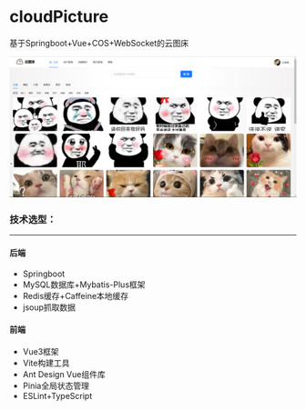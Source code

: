 # cloudPicture
基于Springboot+Vue+COS+WebSocket的云图床

![image-20250104153527510](https://github.com/Yuixiaoyu/cloudPicture/blob/main/6778e4eae9726.png)


### 技术选型：

<hr>

#### 后端

* Springboot
* MySQL数据库+Mybatis-Plus框架
* Redis缓存+Caffeine本地缓存
* jsoup抓取数据

#### 前端

* Vue3框架
* Vite构建工具
* Ant Design Vue组件库
* Pinia全局状态管理
* ESLint+TypeScript
